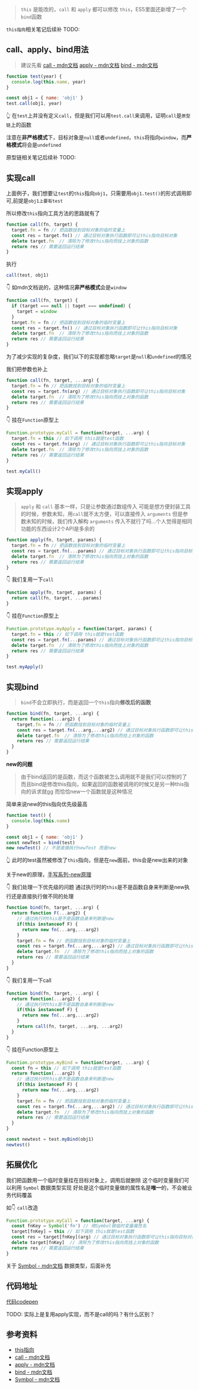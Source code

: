 > `this` 是能改的，`call` 和 `apply` 都可以修改 `this`，ES5里面还新增了一个`bind`函数

`this指向`相关笔记后续补 TODO:

## call、apply、bind用法
> 建议先看
> [call - mdn文档](https://developer.mozilla.org/zh-CN/docs/Web/JavaScript/Reference/Global_Objects/Function/call)
> [apply - mdn文档](https://developer.mozilla.org/zh-CN/docs/Web/JavaScript/Reference/Global_Objects/Function/apply)
> [bind - mdn文档](https://developer.mozilla.org/zh-CN/docs/Web/JavaScript/Reference/Global_Objects/Function/bind)

```js
function test(year) {
  console.log(this.name, year)
}

const obj1 = { name: 'obj1' }
test.call(obj1, year)
```
👆 在`test`上并没有定义`call`，但是我们可以用`test.call`来调用，证明`call`是`原型链`上的函数

注意在**非严格模式**下，目标对象是`null`或者`undefined`，`this`将指向`window`，而**严格模式**将会是`undefined`

原型链相关笔记后续补 TODO: 

## 实现call
上面例子，我们想要让`test`的`this`指向`obj1`，只需要用`obj1.test()`的形式调用即可,前提是`obj1上要有test`

所以修改`this`指向工具方法的思路就有了

```js
function call(fn, target) {
  target.fn = fn // 把函数挂到目标对象的临时变量上
  const res = target.fn() // 通过目标对象执行函数即可让this指向目标对象
  delete target.fn  // 清除为了修改this指向而挂上对象的函数
  return res // 需要返回运行结果
}
```
执行
```js
call(test, obj1)
```


👇 如mdn文档说的，这种情况**非严格模式**会是`window`
```js
function call(fn, target) {
  if (target === null || taget === undefined) {
    target = window
  }
  target.fn = fn // 把函数挂到目标对象的临时变量上
  const res = target.fn() // 通过目标对象执行函数即可让this指向目标对象
  delete target.fn  // 清除为了修改this指向而挂上对象的函数
  return res // 需要返回运行结果
}
```
为了减少实现的复杂度，我们以下的实现都忽略`target`是`null`和`undefined`的情况


我们把参数也补上
```js
function call(fn, target, ...arg) {
  target.fn = fn // 把函数挂到目标对象的临时变量上
  const res = target.fn(arg) // 通过目标对象执行函数即可让this指向目标对象
  delete target.fn  // 清除为了修改this指向而挂上对象的函数
  return res // 需要返回运行结果
}
```

👇 挂在`Function`原型上
```js
Function.prototype.myCall = function(target, ...arg) {
  target.fn = this // 如下调用 this就是test函数
  const res = target.fn(arg) // 通过目标对象执行函数即可让this指向目标对象
  delete target.fn  // 清除为了修改this指向而挂上对象的函数
  return res // 需要返回运行结果
}

test.myCall()
```

## 实现apply
> `apply` 和 `call` 基本一样，只是让参数通过数组传入
> 可能是想方便封装工具的时候，参数未知，用`call`就不太方便，可以直接传入 `arguments`
> 但是参数未知的时候，我们传入解构 `arguments` 传入不就行了吗...个人觉得是相同功能的东西设计2个API是多余的

```js
function apply(fn, target, params) {
  target.fn = fn // 把函数挂到目标对象的临时变量上
  const res = target.fn(...params) // 通过目标对象执行函数即可让this指向目标对象
  delete target.fn  // 清除为了修改this指向而挂上对象的函数
  return res // 需要返回运行结果
}
```

👇 我们复用一下`call`
```js
function apply(fn, target, params) {
  return call(fn, target, ...params)
}
```

👇 挂在`Function`原型上
```js
Function.prototype.myApply = function(target, params) {
  target.fn = this // 如下调用 this就是test函数
  const res = target.fn(...params) // 通过目标对象执行函数即可让this指向目标对象
  delete target.fn  // 清除为了修改this指向而挂上对象的函数
  return res // 需要返回运行结果
}

test.myApply()
```
## 实现bind
> `bind`不会立即执行，而是返回一个`this`指向**修改后的函数**

```js
function bind(fn, target, ...arg) {
  return function(...arg2) {
    target.fn = fn // 把函数挂到目标对象的临时变量上
    const res = target.fn(...arg,...arg2) // 通过目标对象执行函数即可让this指向目标对象
    delete target.fn  // 清除为了修改this指向而挂上对象的函数
    return res // 需要返回运行结果
  }
}
```

**new的问题**
> 由于bind返回的是函数，而这个函数被怎么调用就不是我们可以控制的了
> 而且bind是修改this指向，如果返回的函数被调用的时候又是另一种this指向的诉求就gg
> 而恰恰new一个函数就是这种情况

简单来说new的this指向优先级最高
```js
function test() {
  console.log(this.name)
}

const obj1 = { name: 'obj1' }
const newTest = bind(test)
new newTest() // 不是直接执行newTest 而是new
```
👆 此时的test虽然被修改了`this`指向，但是在`new`面前，this会是new出来的对象

关于new的原理，[手写系列-new原理](./手写系列-new原理.md)

👇 我们处理一下优先级的问题
通过执行时的`this`是不是函数自身来判断是new执行还是直接执行做不同的处理
```js
function bind(fn, target, ...arg) {
  return function F(...arg2) {
    // 通过执行时this是不是函数自身来判断是new
    if(this instanceof F) {
      return new fn(...arg,...arg2)
    }
    target.fn = fn // 把函数挂到目标对象的临时变量上
    const res = target.fn(...arg,...arg2) // 通过目标对象执行函数即可让this指向目标对象
    delete target.fn  // 清除为了修改this指向而挂上对象的函数
    return res // 需要返回运行结果
  }
}
```

👇 我们复用一下call

```js
function bind(fn, target, ...arg) {
  return function(...arg2) {
    // 通过执行时this是不是函数自身来判断是new
    if(this instanceof F) {
      return new fn(...arg,...arg2)
    }
    return call(fn, target, ...arg, ...arg2)
  }
}
```

👇 挂在Function原型上
```js
Function.prototype.myBind = function(target, ...arg) {
  const fn = this // 如下调用 this就是test函数
  return function(...arg2) {
    // 通过执行时this是不是函数自身来判断是new
    if(this instanceof F) {
      return new fn(...arg,...arg2)
    }
    target.fn = fn // 把函数挂到目标对象的临时变量上
    const res = target.fn(...arg,...arg2) // 通过目标对象执行函数即可让this指向目标对象
    delete target.fn  // 清除为了修改this指向而挂上对象的函数
    return res // 需要返回运行结果
  }
}

const newtest = test.myBind(obj1)
newtest()
```

## 拓展优化
我们把函数用一个临时变量挂在目标对象上，调用后就删除
这个临时变量我们可以利用 `Symbol` 数据类型实现
好处是这个临时变量做的属性名是**唯一**的，不会被业务代码覆盖

如👇 `call`改造
```js
Function.prototype.myCall = function(target, ...arg) {
  const fnKey = Symbol('fn') // 用Symbol做临时变量属性名
  target[fnKey] = this // 如下调用 this就是test函数
  const res = target[fnKey](arg) // 通过目标对象执行函数即可让this指向目标对象
  delete target[fnKey]  // 清除为了修改this指向而挂上对象的函数
  return res // 需要返回运行结果
}
```

关于 [Symbol - mdn文档](https://developer.mozilla.org/zh-CN/docs/Web/JavaScript/Reference/Global_Objects/Symbol) 数据类型，后面补充


## 代码地址
[代码codepen](https://codepen.io/collection/kNgywB)

TODO: 实际上是复用apply实现，而不是call的吗？有什么区别？

## 参考资料
- [this指向](http://dennisgo.cn/Articles/JavaScript/this.html)
- [call - mdn文档](https://developer.mozilla.org/zh-CN/docs/Web/JavaScript/Reference/Global_Objects/Function/call)
- [apply - mdn文档](https://developer.mozilla.org/zh-CN/docs/Web/JavaScript/Reference/Global_Objects/Function/apply)
- [bind - mdn文档](https://developer.mozilla.org/zh-CN/docs/Web/JavaScript/Reference/Global_Objects/Function/bind)
- [Symbol - mdn文档](https://developer.mozilla.org/zh-CN/docs/Web/JavaScript/Reference/Global_Objects/Symbol)
